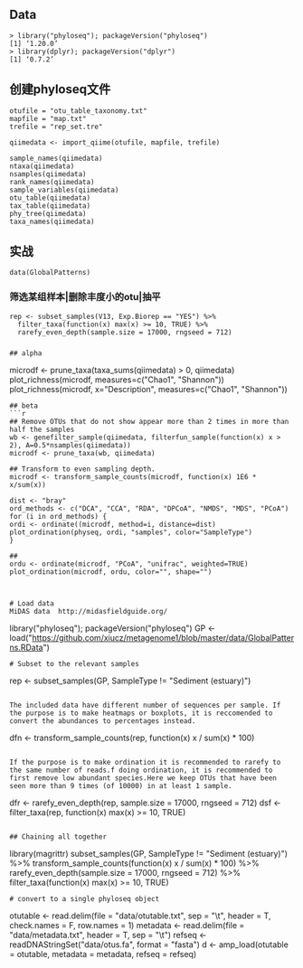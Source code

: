 ## Data
```
> library("phyloseq"); packageVersion("phyloseq")
[1] ‘1.20.0’
> library(dplyr); packageVersion("dplyr")
[1] ‘0.7.2’
```

## 创建phyloseq文件
```
otufile = "otu_table_taxonomy.txt"
mapfile = "map.txt"
trefile = "rep_set.tre"

qiimedata <- import_qiime(otufile, mapfile, trefile)

sample_names(qiimedata)
ntaxa(qiimedata)
nsamples(qiimedata)
rank_names(qiimedata)
sample_variables(qiimedata)
otu_table(qiimedata)
tax_table(qiimedata)
phy_tree(qiimedata)
taxa_names(qiimedata)
```
## 实战

```
data(GlobalPatterns)
```

### 筛选某组样本|删除丰度小的otu|抽平
```
rep <- subset_samples(V13, Exp.Biorep == "YES") %>%
  filter_taxa(function(x) max(x) >= 10, TRUE) %>%
  rarefy_even_depth(sample.size = 17000, rngseed = 712)
```
### 

```
## alpha

```
microdf <- prune_taxa(taxa_sums(qiimedata) > 0, qiimedata)
plot_richness(microdf, measures=c("Chao1", "Shannon"))
plot_richness(microdf, x="Description", measures=c("Chao1", "Shannon"))
```
## beta
```r
## Remove OTUs that do not show appear more than 2 times in more than half the samples
wb <- genefilter_sample(qiimedata, filterfun_sample(function(x) x > 2), A=0.5*nsamples(qiimedata))
microdf <- prune_taxa(wb, qiimedata)

## Transform to even sampling depth.
microdf <- transform_sample_counts(microdf, function(x) 1E6 * x/sum(x))

dist <- "bray"
ord_methods <- c("DCA", "CCA", "RDA", "DPCoA", "NMDS", "MDS", "PCoA")
for (i in ord_methods) {
ordi <- ordinate((microdf, method=i, distance=dist)
plot_ordination(physeq, ordi, "samples", color="SampleType")
}

##
ordu <- ordinate(microdf, "PCoA", "unifrac", weighted=TRUE)
plot_ordination(microdf, ordu, color="", shape="")
```

```


# Load data
MiDAS data  http://midasfieldguide.org/
```
library("phyloseq"); packageVersion("phyloseq")
GP <- load("https://github.com/xiucz/metagenome1/blob/master/data/GlobalPatterns.RData")
```
# Subset to the relevant samples
```
rep <- subset_samples(GP, SampleType != "Sediment (estuary)")
```

The included data have different number of sequences per sample. If the purpose is to make heatmaps or boxplots, it is reccomended to convert the abundances to percentages instead.
```
dfn <- transform_sample_counts(rep, function(x) x / sum(x) * 100)
```

If the purpose is to make ordination it is recommended to rarefy to the same number of reads.f doing ordination, it is recommended to first remove low abundant species.Here we keep OTUs that have been seen more than 9 times (of 10000) in at least 1 sample.
```
dfr <- rarefy_even_depth(rep, sample.size = 17000, rngseed = 712)
dsf <- filter_taxa(rep, function(x) max(x) >= 10, TRUE)
```

## Chaining all together
```
library(magrittr)
subset_samples(GP, SampleType != "Sediment (estuary)") %>%
transform_sample_counts(function(x) x / sum(x) * 100) %>%
rarefy_even_depth(sample.size = 17000, rngseed = 712) %>%
filter_taxa(function(x) max(x) >= 10, TRUE)
```
# convert to a single phyloseq object
```
otutable <- read.delim(file = "data/otutable.txt", sep = "\t", header = T, check.names = F, row.names = 1)
metadata <- read.delim(file = "data/metadata.txt", header = T, sep = "\t")
refseq <- readDNAStringSet("data/otus.fa", format = "fasta")
d <- amp_load(otutable = otutable, metadata = metadata, refseq = refseq)
```
